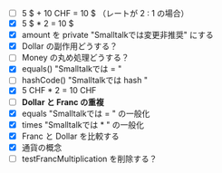 - [ ] 5 $ + 10 CHF = 10 $ （レートが 2 : 1 の場合）
- [x] 5 $ * 2 = 10 $
- [x] amount を private "Smalltalkでは変更非推奨" にする
- [x] Dollar の副作用どうする？
- [ ] Money の丸め処理どうする？
- [x] equals() "Smalltalkでは = "
- [ ] hashCode() "Smalltalkでは hash "
- [x] 5 CHF * 2 = 10 CHF
- [ ] **Dollar と Franc の重複**
- [x] equals "Smalltalkでは = " の一般化
- [x] times "Smalltalkでは * " の一般化
- [x] Franc と Dollar を比較する
- [x] 通貨の概念
- [ ] testFrancMultiplication を削除する？
